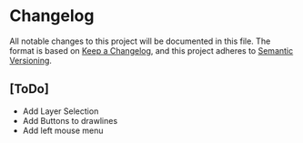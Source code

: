 # Changelog
All notable changes to this project will be documented in this file.
The format is based on [Keep a Changelog](https://keepachangelog.com/en/1.0.0/),
and this project adheres to [Semantic Versioning](https://semver.org/spec/v2.0.0.html).


## [ToDo]
- Add Layer Selection
- Add Buttons to drawlines
- Add left mouse menu

<!-- 
## [Development]
### Added
### Changed
### Removed
-->
